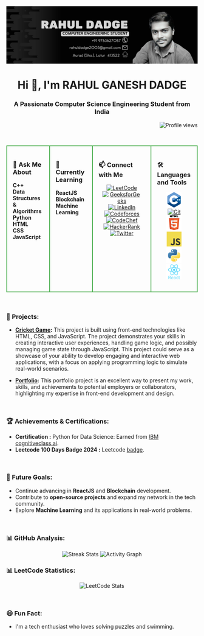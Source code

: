 <img src="https://github.com/rahul124rahul/rahul124rahul/blob/main/Black%20Simple%20Business%20Linkedin%20Banner.png?raw=true" alt="Banner" align="center">

<h1 align="center">Hi 👋, I'm RAHUL GANESH DADGE</h1>
<h3 align="center">A Passionate Computer Science Engineering Student from India</h3>

<p align="right"> 
  <img src="https://komarev.com/ghpvc/?username=rahul124rahul&label=Profile%20views&color=0e75b6&style=flat" alt="Profile views" /> 
</p>

<br>

<table align="center" style="border-collapse: collapse; width: 100%; max-width: 1000px;">
  <tr>
    <td valign="top" width="25%" style="border: 2px solid #4CAF50; padding: 15px;">
      <h3>💬 Ask Me About</h3>
      <ul style="list-style-type: none; padding: 0; margin: 0;">
        <li><b>C++</b></li>
        <li><b>Data Structures & Algorithms</b></li>
        <li><b>Python</b></li>
        <li><b>HTML</b></li>
        <li><b>CSS</b></li>
        <li><b>JavaScript</b></li>
      </ul>
    </td>
    <td valign="top" width="25%" style="border: 2px solid #4CAF50; padding: 15px;">
      <h3>🌱 Currently Learning</h3>
      <ul style="list-style-type: none; padding: 0; margin: 0;">
        <li><b>ReactJS</b></li>
        <li><b>Blockchain</b></li>
        <li><b>Machine Learning</b></li>
      </ul>
    </td>
    <td valign="top" width="25%" style="border: 2px solid #4CAF50; padding: 15px;">
      <h3>📫 Connect with Me</h3>
      <p align="center">
        <a href="https://leetcode.com/u/rahul124rahul/" target="blank"><img src="https://raw.githubusercontent.com/rahuldkjain/github-profile-readme-generator/master/src/images/icons/Social/leet-code.svg" alt="LeetCode" height="30" width="40" style="margin: 0 10px;"/></a>
        <a href="https://www.geeksforgeeks.org/user/rahul_dadge_2003/" target="blank"><img src="https://raw.githubusercontent.com/rahuldkjain/github-profile-readme-generator/master/src/images/icons/Social/geeks-for-geeks.svg" alt="GeeksforGeeks" height="30" width="40" style="margin: 0 10px;"/></a>
        <a href="https://www.linkedin.com/in/rahul-dadge-221344249/" target="blank"><img src="https://raw.githubusercontent.com/rahuldkjain/github-profile-readme-generator/master/src/images/icons/Social/linked-in-alt.svg" alt="LinkedIn" height="30" width="40" style="margin: 0 10px;"/></a><br>
        <a href="https://codeforces.com/profile/rahuldadge" target="blank"><img src="https://raw.githubusercontent.com/rahuldkjain/github-profile-readme-generator/master/src/images/icons/Social/codeforces.svg" alt="Codeforces" height="30" width="40" style="margin: 0 10px;"/></a>
        <a href="https://www.codechef.com/users/worm_rabbits" target="blank"><img src="https://cdn.jsdelivr.net/npm/simple-icons@3.1.0/icons/codechef.svg" alt="CodeChef" height="30" width="40" style="margin: 0 10px;"/></a>
        <a href="https://www.hackerrank.com/profile/iamsrahulgd" target="blank"><img src="https://raw.githubusercontent.com/rahuldkjain/github-profile-readme-generator/master/src/images/icons/Social/hackerrank.svg" alt="HackerRank" height="30" width="40" style="margin: 0 10px;"/></a><br>
        <a href="https://twitter.com/rahul_g_d_19" target="blank"><img src="https://raw.githubusercontent.com/rahuldkjain/github-profile-readme-generator/master/src/images/icons/Social/twitter.svg" alt="Twitter" height="30" width="40" style="margin: 0 10px;"/></a>
      </p>
    </td>
    <td valign="top" width="25%" style="border: 2px solid #4CAF50; padding: 15px;">
      <h3>🛠️ Languages and Tools</h3>
      <p align="center">
        <a href="https://www.w3schools.com/cpp/" target="_blank" rel="noreferrer"> 
          <img src="https://raw.githubusercontent.com/devicons/devicon/master/icons/cplusplus/cplusplus-original.svg" alt="C++" width="40" height="40" style="margin: 0 10px;"/> 
        </a> 
        <a href="https://git-scm.com/" target="_blank" rel="noreferrer"> 
          <img src="https://www.vectorlogo.zone/logos/git-scm/git-scm-icon.svg" alt="Git" width="40" height="40" style="margin: 0 10px;"/> 
        </a> 
        <a href="https://www.w3.org/html/" target="_blank" rel="noreferrer"> 
          <img src="https://raw.githubusercontent.com/devicons/devicon/master/icons/html5/html5-original-wordmark.svg" alt="HTML5" width="40" height="40" style="margin: 0 10px;"/> 
        </a> <br>
        <a href="https://developer.mozilla.org/en-US/docs/Web/JavaScript" target="_blank" rel="noreferrer"> 
          <img src="https://raw.githubusercontent.com/devicons/devicon/master/icons/javascript/javascript-original.svg" alt="JavaScript" width="40" height="40" style="margin: 0 10px;"/> 
        </a>  
        <a href="https://www.python.org" target="_blank" rel="noreferrer"> 
          <img src="https://raw.githubusercontent.com/devicons/devicon/master/icons/python/python-original.svg" alt="Python" width="40" height="40" style="margin: 0 10px;"/> 
        </a> 
        <a href="https://reactjs.org/" target="_blank" rel="noreferrer"> 
          <img src="https://raw.githubusercontent.com/devicons/devicon/master/icons/react/react-original-wordmark.svg" alt="React" width="40" height="40" style="margin: 0 10px;"/> 
        </a>
      </p>
    </td>
  </tr>
</table>

<br>

### 🚀 Projects:
- **[Cricket Game](https://github.com/rahul124rahul/Web_Development/tree/main/Front%20End%20Development/Projects/Cricket%20Game):** This project is built using front-end technologies like HTML, CSS, and JavaScript. The project demonstrates your skills in creating interactive user experiences, handling game logic, and possibly managing game state through JavaScript. This project could serve as a showcase of your ability to develop engaging and interactive web applications, with a focus on applying programming logic to simulate real-world scenarios.

- **[Portfolio](https://github.com/rahul124rahul/CodsSoft/tree/main/Level-1/Task-2%20Portfolio):** This portfolio project is an excellent way to present my work, skills, and achievements to potential employers or collaborators, highlighting my expertise in front-end development and design.

<br>

### 🏆 Achievements & Certifications:
- **Certification :** Python for Data Science: Earned from [IBM cognitiveclass.ai](https://courses.cognitiveclass.ai/certificates/8ca57f861d6548b39b693991f9b49f21).
- **Leetcode 100 Days Badge 2024 :** Leetcode [badge](https://leetcode.com/u/rahul124rahul/).

<br>

### 🎯 Future Goals:
- Continue advancing in **ReactJS** and **Blockchain** development.
- Contribute to **open-source projects** and expand my network in the tech community.
- Explore **Machine Learning** and its applications in real-world problems.

<br>

### 📊 GitHub Analysis:
<p align="center">
  <img align="center" src="https://github-readme-streak-stats.herokuapp.com/?user=rahul124rahul&theme=radical&hide_border=true&background=0d1117&stroke=44475a&ring=ff6b81&fire=ff6b81&currStreakNum=f8f8f2&sideNums=f8f8f2&currStreakLabel=ff6b81&sideLabels=f8f8f2&dates=bd93f9" alt="Streak Stats"/>
  <img align="center" src="https://github-readme-activity-graph.vercel.app/graph?username=rahul124rahul&theme=dracula&bg_color=0d1117&color=ffffff&line=ff6b81&point=bd93f9&hide_border=true" alt="Activity Graph"/>
</p>

### 📊 LeetCode Statistics:
<p align="center">
  <img src="https://leetcard.jacoblin.cool/rahul124rahul?ext=heatmap&theme=dark" alt="LeetCode Stats" />
</p>






<br>

### 😄 Fun Fact:
- I'm a tech enthusiast who loves solving puzzles and swimming.






